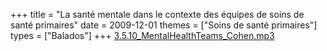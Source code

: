 +++
title = "La santé mentale dans le contexte des équipes de soins de santé primaires"
date = 2009-12-01
themes = ["Soins de santé primaires"]
types = ["Balados"]
+++
[3.5.10\_MentalHealthTeams\_Cohen.mp3](/files/3.5.10_MentalHealthTeams_Cohen.mp3)
